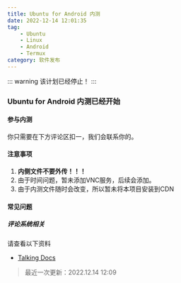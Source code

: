 ```yaml
---
title: Ubuntu for Android 内测
date: 2022-12-14 12:01:35
tag: 
    - Ubuntu
    - Linux
    - Android
    - Termux
category: 软件发布
---
```


::: warning 
该计划已经停止！
:::
### Ubuntu for Android 内测已经开始
#### 参与内测
你只需要在下方评论区扣一，我们会联系你的。

#### 注意事项
1. **内侧文件不要外传！！！**
2. 由于时间问题，暂未添加VNC服务，后续会添加。
3. 由于内测文件随时会改变，所以暂未将本项目安装到CDN

#### 常见问题
##### 评论系统相关
请查看以下资料

- [Talking Docs](/docs/talking/)

> 最近一次更新：2022.12.14 12:09

<Share colorful />
